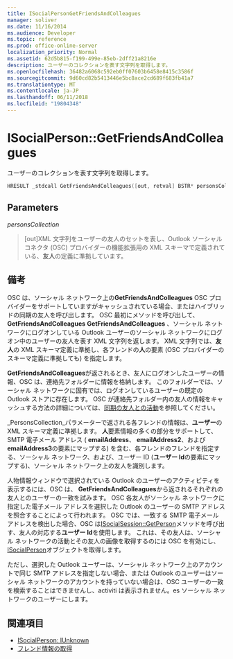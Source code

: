 ```yaml
---
title: ISocialPersonGetFriendsAndColleagues
manager: soliver
ms.date: 11/16/2014
ms.audience: Developer
ms.topic: reference
ms.prod: office-online-server
localization_priority: Normal
ms.assetid: 62d5b815-f199-499e-85eb-2dff21a8216e
description: ユーザーのコレクションを表す文字列を取得します。
ms.openlocfilehash: 36482a6068c592eb0ff07603b6458e8415c3586f
ms.sourcegitcommit: 9d60cd82b5413446e5bc8ace2cd689f683fb41a7
ms.translationtype: MT
ms.contentlocale: ja-JP
ms.lasthandoff: 06/11/2018
ms.locfileid: "19804348"
---
```

# <a name="isocialpersongetfriendsandcolleagues"></a>ISocialPerson::GetFriendsAndColleagues

ユーザーのコレクションを表す文字列を取得します。
  
```cpp
HRESULT _stdcall GetFriendsAndColleagues([out, retval] BSTR* personsCollection);
```

## <a name="parameters"></a>Parameters

_personsCollection_
  
> [out]XML 文字列をユーザーの友人のセットを表し、Outlook ソーシャル コネクタ (OSC) プロバイダーの機能拡張用の XML スキーマで定義されている、**友人**の定義に準拠しています。 
    
## <a name="remarks"></a>備考

OSC は、ソーシャル ネットワーク上の**GetFriendsAndColleagues** OSC プロバイダーをサポートしていますがキャッシュされている場合、またはハイブリッドの同期の友人を呼び出します。 OSC 最初にメソッドを呼び出して、 **GetFriendsAndColleagues** **GetFriendsAndColleagues** 、ソーシャル ネットワークにログオンしている Outlook ユーザーのソーシャル ネットワークにログオン中のユーザーの友人を表す XML 文字列を返します。 XML 文字列では、**友人**の XML スキーマ定義に準拠し、各フレンドの**人**の要素 (OSC プロバイダーのスキーマ定義に準拠しても) を指定します。 
  
**GetFriendsAndColleagues**が返されるとき、友人にログオンしたユーザーの情報、OSC は、連絡先フォルダーに情報を格納します。 このフォルダーでは、ソーシャル ネットワークに固有では、ログオンしているユーザーの既定の Outlook ストアに存在します。 OSC が連絡先フォルダー内の友人の情報をキャッシュする方法の詳細については、[同期の友人との活動](synchronizing-friends-and-activities.md)を参照してください。
  
_PersonsCollection_パラメーターで返される各フレンドの情報は、**ユーザー**の XML スキーマ定義に準拠します。 **人**要素情報の多くの部分をサポートして、SMTP 電子メール アドレス ( **emailAddress**、 **emailAddress2**、および**emailAddress3**の要素にマップする) を含む、各フレンドのフレンドを指定する、ソーシャル ネットワーク、および、ユーザー ID (**ユーザー Id**の要素にマップする)、ソーシャル ネットワーク上の友人を識別します。 
  
人物情報ウィンドウで選択されている Outlook のユーザーのアクティビティを表示するには、OSC は、 **GetFriendsAndColleagues**から返されるそれぞれの友人とのユーザーの一致を試みます。 OSC 各友人がソーシャル ネットワークに指定した電子メール アドレスを選択した Outlook のユーザーの SMTP アドレスを照合することによって行われます。 OSC では、一致する SMTP 電子メール アドレスを検出した場合、OSC は[ISocialSession::GetPerson](isocialsession-getperson.md)メソッドを呼び出す、友人の対応する**ユーザー Id**を使用します。 これは、その友人は、ソーシャル ネットワークの活動とその友人の画像を取得するのには OSC を有効にし、 [ISocialPerson](isocialpersoniunknown.md)オブジェクトを取得します。 
  
ただし、選択した Outlook ユーザーは、ソーシャル ネットワーク上のアカウントで同じ SMTP アドレスを指定しない場合、または Outlook のユーザーはソーシャル ネットワークのアカウントを持っていない場合は、OSC ユーザーの一致を検索することはできませんし、activiti は表示されません。es ソーシャル ネットワークのユーザーにします。
  
## <a name="see-also"></a>関連項目

- [ISocialPerson: IUnknown](isocialpersoniunknown.md)
- [フレンド情報の取得](getting-friends-information.md)

